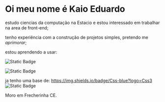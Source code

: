 <h1>Oi meu nome é Kaio Eduardo</h1>
<p>estudo ciencias da computação na Estacio e estou interessado em trabalhar na area de front-end;</p>
<P>tenho experiência com a construção de projetos simples, pretendo me <i>aprimorar</i>;</P>
<P>estou aprendendo a usar:</P>

![Static Badge](https://img.shields.io/badge/JAVA_SCRIPT-black?style=for-the-badge&logo=Javascript)

![Static Badge](https://img.shields.io/badge/GIT-black?style=for-the-badge&logo=git)

ja tenho uma base de: https://img.shields.io/badge/Css-blue?logo=Css3
![Static Badge](https://img.shields.io/badge/Html-white?logo=Html5)


<!-- area de rede social-->
Moro em Frecherinha CE.

<!---
Newprogram05/Newprogram05 is a ✨ special ✨ repository because its `README.md` (this file) appears on your GitHub profile.
You can click the Preview link to take a look at your changes.
--->

